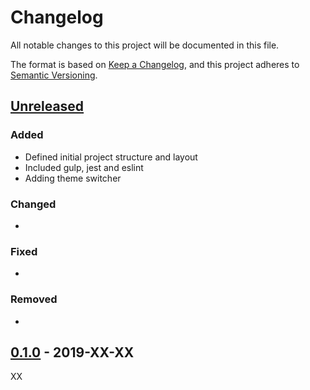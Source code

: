 # Changelog
All notable changes to this project will be documented in this file.

The format is based on [Keep a Changelog](https://keepachangelog.com/en/1.0.0/),
and this project adheres to [Semantic Versioning](https://semver.org/spec/v2.0.0.html).

## [Unreleased]
### Added  
- Defined initial project structure and layout
- Included gulp, jest and eslint
- Adding theme switcher

### Changed  
-  

### Fixed  
-  

### Removed  
-  

## [0.1.0] - 2019-XX-XX
XX

[Unreleased]: https://github.com/diegozanon/zanon.dev/compare/v0.1.0...HEAD
[0.1.0]: https://github.com/diegozanon/zanon.dev/releases/tag/v0.1.0
